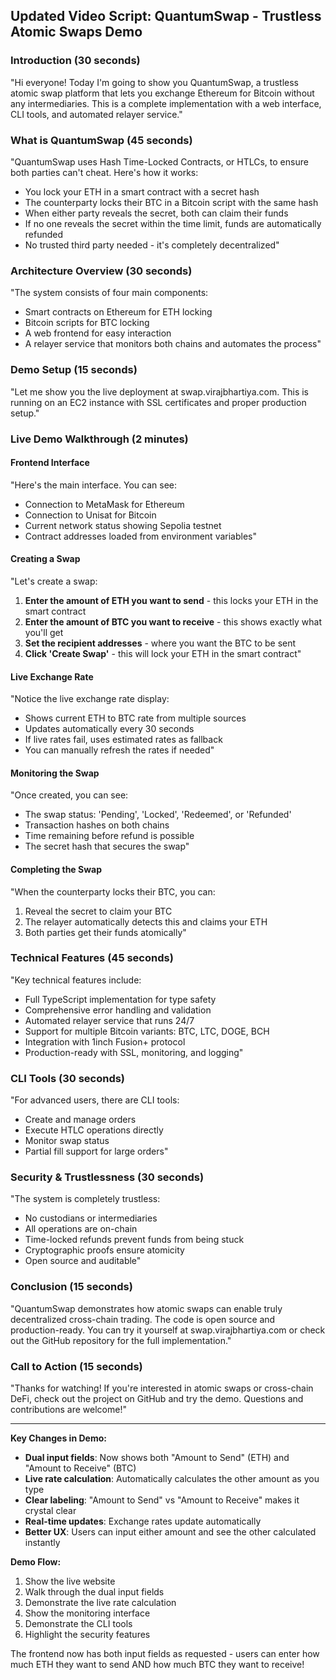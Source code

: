 ## Updated Video Script: QuantumSwap - Trustless Atomic Swaps Demo

### Introduction (30 seconds)
"Hi everyone! Today I'm going to show you QuantumSwap, a trustless atomic swap platform that lets you exchange Ethereum for Bitcoin without any intermediaries. This is a complete implementation with a web interface, CLI tools, and automated relayer service."

### What is QuantumSwap (45 seconds)
"QuantumSwap uses Hash Time-Locked Contracts, or HTLCs, to ensure both parties can't cheat. Here's how it works:
- You lock your ETH in a smart contract with a secret hash
- The counterparty locks their BTC in a Bitcoin script with the same hash
- When either party reveals the secret, both can claim their funds
- If no one reveals the secret within the time limit, funds are automatically refunded
- No trusted third party needed - it's completely decentralized"

### Architecture Overview (30 seconds)
"The system consists of four main components:
- Smart contracts on Ethereum for ETH locking
- Bitcoin scripts for BTC locking
- A web frontend for easy interaction
- A relayer service that monitors both chains and automates the process"

### Demo Setup (15 seconds)
"Let me show you the live deployment at swap.virajbhartiya.com. This is running on an EC2 instance with SSL certificates and proper production setup."

### Live Demo Walkthrough (2 minutes)

#### Frontend Interface
"Here's the main interface. You can see:
- Connection to MetaMask for Ethereum
- Connection to Unisat for Bitcoin
- Current network status showing Sepolia testnet
- Contract addresses loaded from environment variables"

#### Creating a Swap
"Let's create a swap:
1. **Enter the amount of ETH you want to send** - this locks your ETH in the smart contract
2. **Enter the amount of BTC you want to receive** - this shows exactly what you'll get
3. **Set the recipient addresses** - where you want the BTC to be sent
4. **Click 'Create Swap'** - this will lock your ETH in the smart contract"

#### Live Exchange Rate
"Notice the live exchange rate display:
- Shows current ETH to BTC rate from multiple sources
- Updates automatically every 30 seconds
- If live rates fail, uses estimated rates as fallback
- You can manually refresh the rates if needed"

#### Monitoring the Swap
"Once created, you can see:
- The swap status: 'Pending', 'Locked', 'Redeemed', or 'Refunded'
- Transaction hashes on both chains
- Time remaining before refund is possible
- The secret hash that secures the swap"

#### Completing the Swap
"When the counterparty locks their BTC, you can:
1. Reveal the secret to claim your BTC
2. The relayer automatically detects this and claims your ETH
3. Both parties get their funds atomically"

### Technical Features (45 seconds)
"Key technical features include:
- Full TypeScript implementation for type safety
- Comprehensive error handling and validation
- Automated relayer service that runs 24/7
- Support for multiple Bitcoin variants: BTC, LTC, DOGE, BCH
- Integration with 1inch Fusion+ protocol
- Production-ready with SSL, monitoring, and logging"

### CLI Tools (30 seconds)
"For advanced users, there are CLI tools:
- Create and manage orders
- Execute HTLC operations directly
- Monitor swap status
- Partial fill support for large orders"

### Security & Trustlessness (30 seconds)
"The system is completely trustless:
- No custodians or intermediaries
- All operations are on-chain
- Time-locked refunds prevent funds from being stuck
- Cryptographic proofs ensure atomicity
- Open source and auditable"

### Conclusion (15 seconds)
"QuantumSwap demonstrates how atomic swaps can enable truly decentralized cross-chain trading. The code is open source and production-ready. You can try it yourself at swap.virajbhartiya.com or check out the GitHub repository for the full implementation."

### Call to Action (15 seconds)
"Thanks for watching! If you're interested in atomic swaps or cross-chain DeFi, check out the project on GitHub and try the demo. Questions and contributions are welcome!"

---

**Key Changes in Demo:**
- **Dual input fields**: Now shows both "Amount to Send" (ETH) and "Amount to Receive" (BTC)
- **Live rate calculation**: Automatically calculates the other amount as you type
- **Clear labeling**: "Amount to Send" vs "Amount to Receive" makes it crystal clear
- **Real-time updates**: Exchange rates update automatically
- **Better UX**: Users can input either amount and see the other calculated instantly

**Demo Flow:**
1. Show the live website
2. Walk through the dual input fields
3. Demonstrate the live rate calculation
4. Show the monitoring interface
5. Demonstrate the CLI tools
6. Highlight the security features

The frontend now has both input fields as requested - users can enter how much ETH they want to send AND how much BTC they want to receive!